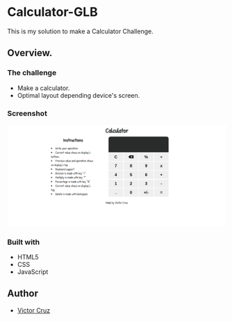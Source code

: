 # Calculator-GLB

This is my solution to make a Calculator Challenge.

## Overview.

### The challenge 

* Make a calculator.
* Optimal layout depending device's screen.

### Screenshot

![](assets/Calculadora-Victor.png)

### Built with 

* HTML5
* CSS
* JavaScript

## Author

- [Victor Cruz](https://github.com/vicc30/)
